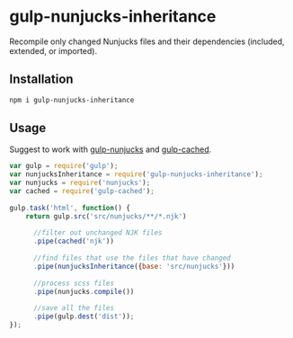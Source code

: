 # gulp-nunjucks-inheritance
Recompile only changed Nunjucks files and their dependencies (included, extended, or imported).

## Installation

```bash
npm i gulp-nunjucks-inheritance
```

## Usage

Suggest to work with [gulp-nunjucks](https://www.npmjs.com/package/gulp-nunjucks) and [gulp-cached](https://www.npmjs.com/package/gulp-cached).

```javascript
var gulp = require('gulp');
var nunjucksInheritance = require('gulp-nunjucks-inheritance');
var nunjucks = require('nunjucks');
var cached = require('gulp-cached');
 
gulp.task('html', function() {
    return gulp.src('src/nunjucks/**/*.njk')
 
      //filter out unchanged NJK files
      .pipe(cached('njk'))
 
      //find files that use the files that have changed 
      .pipe(nunjucksInheritance({base: 'src/nunjucks'}))
 
      //process scss files 
      .pipe(nunjucks.compile())
 
      //save all the files 
      .pipe(gulp.dest('dist'));
});
```

